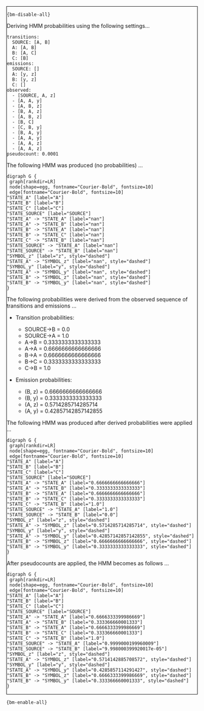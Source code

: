 <div style="border:1px solid black;">

`{bm-disable-all}`

Deriving HMM probabilities using the following settings...

```
transitions:
  SOURCE: [A, B]
  A: [A, B]
  B: [A, C]
  C: [B]
emissions:
  SOURCE: []
  A: [y, z]
  B: [y, z]
  C: []
observed:
  - [SOURCE, A, z]
  - [A, A, y]
  - [A, B, z]
  - [B, A, z]
  - [A, B, z]
  - [B, C]
  - [C, B, y]
  - [B, A, y]
  - [A, A, y]
  - [A, A, z]
  - [A, A, z]
pseudocount: 0.0001

```

The following HMM was produced (no probabilities) ...

```{dot}
digraph G {
 graph[rankdir=LR]
 node[shape=egg, fontname="Courier-Bold", fontsize=10]
 edge[fontname="Courier-Bold", fontsize=10]
"STATE_A" [label="A"]
"STATE_B" [label="B"]
"STATE_C" [label="C"]
"STATE_SOURCE" [label="SOURCE"]
"STATE_A" -> "STATE_A" [label="nan"]
"STATE_A" -> "STATE_B" [label="nan"]
"STATE_B" -> "STATE_A" [label="nan"]
"STATE_B" -> "STATE_C" [label="nan"]
"STATE_C" -> "STATE_B" [label="nan"]
"STATE_SOURCE" -> "STATE_A" [label="nan"]
"STATE_SOURCE" -> "STATE_B" [label="nan"]
"SYMBOL_z" [label="z", style="dashed"]
"STATE_A" -> "SYMBOL_z" [label="nan", style="dashed"]
"SYMBOL_y" [label="y", style="dashed"]
"STATE_A" -> "SYMBOL_y" [label="nan", style="dashed"]
"STATE_B" -> "SYMBOL_z" [label="nan", style="dashed"]
"STATE_B" -> "SYMBOL_y" [label="nan", style="dashed"]
}
```

The following probabilities were derived from the observed sequence of transitions and emissions ...

 * Transition probabilities:
   * SOURCE→B = 0.0
   * SOURCE→A = 1.0
   * A→B = 0.3333333333333333
   * A→A = 0.6666666666666666
   * B→A = 0.6666666666666666
   * B→C = 0.3333333333333333
   * C→B = 1.0

 * Emission probabilities:
   * (B, z) = 0.6666666666666666
   * (B, y) = 0.3333333333333333
   * (A, z) = 0.5714285714285714
   * (A, y) = 0.42857142857142855

The following HMM was produced after derived probabilities were applied ...

```{dot}
digraph G {
 graph[rankdir=LR]
 node[shape=egg, fontname="Courier-Bold", fontsize=10]
 edge[fontname="Courier-Bold", fontsize=10]
"STATE_A" [label="A"]
"STATE_B" [label="B"]
"STATE_C" [label="C"]
"STATE_SOURCE" [label="SOURCE"]
"STATE_A" -> "STATE_A" [label="0.6666666666666666"]
"STATE_A" -> "STATE_B" [label="0.3333333333333333"]
"STATE_B" -> "STATE_A" [label="0.6666666666666666"]
"STATE_B" -> "STATE_C" [label="0.3333333333333333"]
"STATE_C" -> "STATE_B" [label="1.0"]
"STATE_SOURCE" -> "STATE_A" [label="1.0"]
"STATE_SOURCE" -> "STATE_B" [label="0.0"]
"SYMBOL_z" [label="z", style="dashed"]
"STATE_A" -> "SYMBOL_z" [label="0.5714285714285714", style="dashed"]
"SYMBOL_y" [label="y", style="dashed"]
"STATE_A" -> "SYMBOL_y" [label="0.42857142857142855", style="dashed"]
"STATE_B" -> "SYMBOL_z" [label="0.6666666666666666", style="dashed"]
"STATE_B" -> "SYMBOL_y" [label="0.3333333333333333", style="dashed"]
}
```

After pseudocounts are applied, the HMM becomes as follows ...

```{dot}
digraph G {
 graph[rankdir=LR]
 node[shape=egg, fontname="Courier-Bold", fontsize=10]
 edge[fontname="Courier-Bold", fontsize=10]
"STATE_A" [label="A"]
"STATE_B" [label="B"]
"STATE_C" [label="C"]
"STATE_SOURCE" [label="SOURCE"]
"STATE_A" -> "STATE_A" [label="0.6666333399986669"]
"STATE_A" -> "STATE_B" [label="0.333366660001333"]
"STATE_B" -> "STATE_A" [label="0.6666333399986669"]
"STATE_B" -> "STATE_C" [label="0.333366660001333"]
"STATE_C" -> "STATE_B" [label="1.0"]
"STATE_SOURCE" -> "STATE_A" [label="0.9999000199960009"]
"STATE_SOURCE" -> "STATE_B" [label="9.998000399920017e-05"]
"SYMBOL_z" [label="z", style="dashed"]
"STATE_A" -> "SYMBOL_z" [label="0.5714142885708572", style="dashed"]
"SYMBOL_y" [label="y", style="dashed"]
"STATE_A" -> "SYMBOL_y" [label="0.4285857114291427", style="dashed"]
"STATE_B" -> "SYMBOL_z" [label="0.6666333399986669", style="dashed"]
"STATE_B" -> "SYMBOL_y" [label="0.333366660001333", style="dashed"]
}
```

</div>

`{bm-enable-all}`


